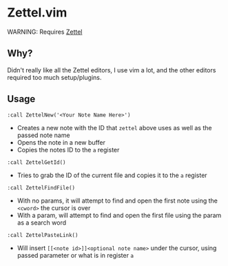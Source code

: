 # Zettel.vim
WARNING: Requires [Zettel](https://github.com/grantmiiller/zettel)

## Why?
Didn't really like all the Zettel editors, I use vim a lot, and the other editors required too much setup/plugins.

## Usage
`:call ZettelNew('<Your Note Name Here>')`
- Creates a new note with the ID that `zettel` above uses as well as the passed note name
- Opens the note in a new buffer
- Copies the notes ID to the `a` register

`:call ZettelGetId()`
- Tries to grab the ID of the current file and copies it to the `a` register

`:call ZettelFindFile()`
- With no params, it will attempt to find and open the first note using the `<cword>` the cursor is over
- With a param, will attempt to find and open the first file using the param as a search word

`:call ZettelPasteLink()`
- Will insert `[[<note id>]]<optional note name>` under the cursor, using passed parameter or what is in register `a`
